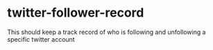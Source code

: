 # twitter-follower-record
This should keep a track record of who is following and unfollowing a specific twitter account
